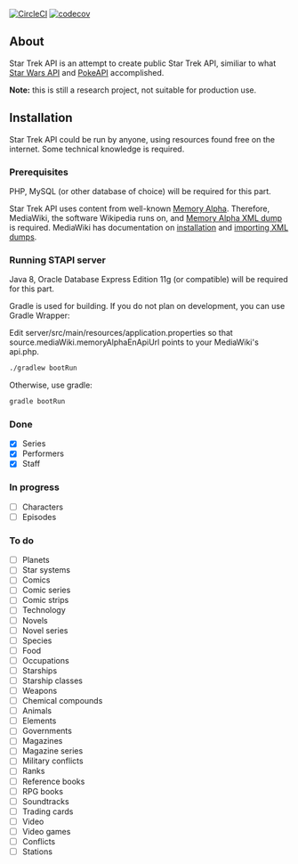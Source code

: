 [![CircleCI](https://circleci.com/gh/cezarykluczynski/stapi.svg?style=svg)](https://circleci.com/gh/cezarykluczynski/stapi)
[![codecov](https://codecov.io/gh/cezarykluczynski/stapi/branch/master/graph/badge.svg)](https://codecov.io/gh/cezarykluczynski/stapi)

## About
Star Trek API is an attempt to create public Star Trek API, similiar to what
[Star Wars API](https://github.com/phalt/swapi) and [PokeAPI](https://github.com/PokeAPI/pokeapi) accomplished.

**Note:** this is still a research project, not suitable for production use.

## Installation
Star Trek API could be run by anyone, using resources found free on the internet. Some technical knowledge is required.

### Prerequisites
PHP, MySQL (or other database of choice) will be required for this part.

Star Trek API uses content from well-known [Memory Alpha](http://memory-alpha.wikia.com/wiki/Portal:Main).
Therefore, MediaWiki, the software Wikipedia runs on, and
[Memory Alpha XML dump](http://memory-alpha.wikia.com/wiki/Special:Statistics) is required. MediaWiki has documentation
on [installation](https://www.mediawiki.org/wiki/Manual:Installation_guide) and
[importing XML dumps](https://www.mediawiki.org/wiki/Manual:Importing_XML_dumps).

### Running STAPI server
Java 8, Oracle Database Express Edition 11g (or compatible) will be required for this part.

Gradle is used for building. If you do not plan on development, you can use Gradle Wrapper:

Edit server/src/main/resources/application.properties so that source.mediaWiki.memoryAlphaEnApiUrl points to your MediaWiki's api.php.

```sh
./gradlew bootRun
```

Otherwise, use gradle:

```sh
gradle bootRun
```

### Done
- [x] Series
- [x] Performers
- [x] Staff

### In progress
- [ ] Characters
- [ ] Episodes

### To do
- [ ] Planets
- [ ] Star systems
- [ ] Comics
- [ ] Comic series
- [ ] Comic strips
- [ ] Technology
- [ ] Novels
- [ ] Novel series
- [ ] Species
- [ ] Food
- [ ] Occupations
- [ ] Starships
- [ ] Starship classes
- [ ] Weapons
- [ ] Chemical compounds
- [ ] Animals
- [ ] Elements
- [ ] Governments
- [ ] Magazines
- [ ] Magazine series
- [ ] Military conflicts
- [ ] Ranks
- [ ] Reference books
- [ ] RPG books
- [ ] Soundtracks
- [ ] Trading cards
- [ ] Video
- [ ] Video games
- [ ] Conflicts
- [ ] Stations

